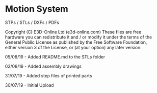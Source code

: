 # Motion System
STPs / STLs / DXFs / PDFs

Copyright (C) E3D-Online Ltd (e3d-online.com) These files are free hardware you can redistribute it and / or modify it under the terms of the General Public License as published by the Free Software Foundation, either version 3 of the License, or (at your option) any later version.

05/08/19 - Added README.md to the STLs folder  

02/08/19 - Added assembly drawings

31/07/19 - Added step files of printed parts

30/07/19 - Initial Upload
